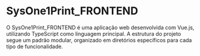 # SysOne1Print_FRONTEND
O SysOne1Print_FRONTEND é uma aplicação web desenvolvida com Vue.js, utilizando TypeScript como linguagem principal. A estrutura do projeto segue um padrão modular, organizado em diretórios específicos para cada tipo de funcionalidade.
